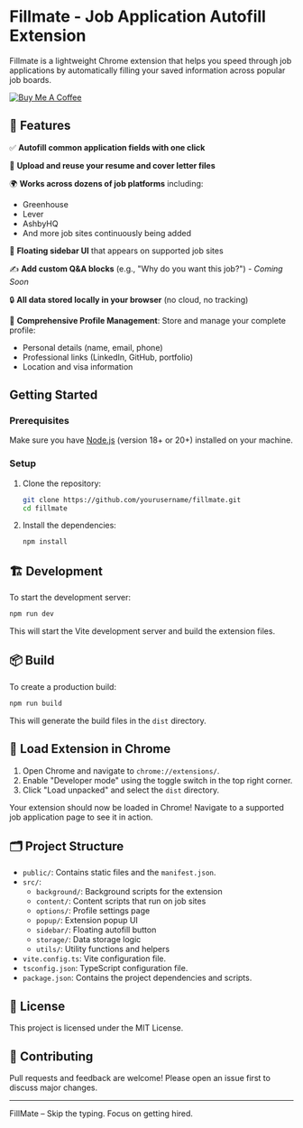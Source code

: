 # Fillmate - Job Application Autofill Extension

Fillmate is a lightweight Chrome extension that helps you speed through job applications by automatically filling your saved information across popular job boards.

[![Buy Me A Coffee](https://img.shields.io/badge/Buy%20Me%20A%20Coffee-support-yellow.svg?style=flat-square&logo=buy-me-a-coffee)](https://buymeacoffee.com/paultaiwo)

## 🚀 Features

✅ **Autofill common application fields with one click**

📎 **Upload and reuse your resume and cover letter files**

🌍 **Works across dozens of job platforms** including:
  - Greenhouse
  - Lever
  - AshbyHQ
  - And more job sites continuously being added

🧩 **Floating sidebar UI** that appears on supported job sites

✍️ **Add custom Q&A blocks** (e.g., "Why do you want this job?") - *Coming Soon*

🔒 **All data stored locally in your browser** (no cloud, no tracking)

💼 **Comprehensive Profile Management**: Store and manage your complete profile:
  - Personal details (name, email, phone)
  - Professional links (LinkedIn, GitHub, portfolio)
  - Location and visa information

## Getting Started

### Prerequisites

Make sure you have [Node.js](https://nodejs.org/) (version 18+ or 20+) installed on your machine.

### Setup

1. Clone the repository:

    ```sh
    git clone https://github.com/yourusername/fillmate.git
    cd fillmate
    ```

2. Install the dependencies:

    ```sh
    npm install
    ```

## 🏗️ Development

To start the development server:

```sh
npm run dev
```

This will start the Vite development server and build the extension files.

## 📦 Build 

To create a production build:

```sh
npm run build
```

This will generate the build files in the `dist` directory.

## 📂 Load Extension in Chrome

1. Open Chrome and navigate to `chrome://extensions/`.
2. Enable "Developer mode" using the toggle switch in the top right corner.
3. Click "Load unpacked" and select the `dist` directory.

Your extension should now be loaded in Chrome! Navigate to a supported job application page to see it in action.

## 🗂️ Project Structure

- `public/`: Contains static files and the `manifest.json`.
- `src/`: 
  - `background/`: Background scripts for the extension
  - `content/`: Content scripts that run on job sites
  - `options/`: Profile settings page
  - `popup/`: Extension popup UI
  - `sidebar/`: Floating autofill button
  - `storage/`: Data storage logic
  - `utils/`: Utility functions and helpers
- `vite.config.ts`: Vite configuration file.
- `tsconfig.json`: TypeScript configuration file.
- `package.json`: Contains the project dependencies and scripts.

## 📄 License

This project is licensed under the MIT License.

## 🤝 Contributing

Pull requests and feedback are welcome! Please open an issue first to discuss major changes.

---

FillMate – Skip the typing. Focus on getting hired.
